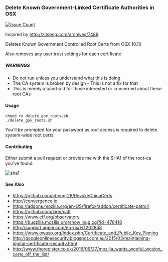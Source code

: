 ### Delete Known Government-Linked Certificate Authorities in OSX

[![Issue Count](https://codeclimate.com/github/sammcj/delete-unknown-root-ca/badges/issue_count.svg)](https://codeclimate.com/github/sammcj/delete-unknown-root-ca)

Inspired by http://zitseng.com/archives/7489

Deletes Known Government Controlled Root Certs from OSX 10.10

Also removes any user trust settings for each certificate

##### WARNINGS

* Do not run unless you understand what this is doing
* The CA system is broken by design - This is not a fix for that
* This is merely a band-aid for those interested or concerned about these root CAs

#### Usage

```
chmod +x delete_gov_roots.sh
./delete_gov_roots.sh
```

You'll be prompted for your password as root access is required to delete system-wide root certs.

#### Contributing

Either submit a pull request or provide me with the SHA1 of the root-ca you've found:

![sha1](https://cloud.githubusercontent.com/assets/862951/6326428/a261ae24-bba5-11e4-9f69-5aeb36257077.png)


#### See Also

* https://github.com/chengr28/RevokeChinaCerts
* http://convergence.io
* https://addons.mozilla.org/en-US/firefox/addon/certificate-patrol/
* https://github.com/kirei/catt
* https://www.eff.org/observatory
* https://bugzilla.mozilla.org/show_bug.cgi?id=478418
* http://support.apple.com/en-us/HT202858
* https://www.owasp.org/index.php/Certificate_and_Public_Key_Pinning
* http://googleonlinesecurity.blogspot.com.au/2015/03/maintaining-digital-certificate-security.html
* http://www.theregister.co.uk/2016/09/27/mozilla_wants_woeful_wosign_certs_off_the_list/
